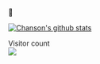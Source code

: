 👀 

[![Chanson's github stats](https://github-readme-stats.vercel.app/api?username=chenchensheng&show_icons=true)](https://github.com/anuraghazra/github-readme-stats)

<p> 
  Visitor count<br>
  <img src="https://profile-counter.glitch.me/chenchensheng/count.svg" />
</p>
